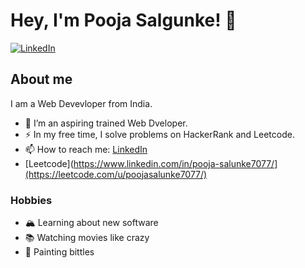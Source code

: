 # Hey, I'm Pooja Salgunke! 👋

[![LinkedIn](https://img.shields.io/badge/LinkedIn-0077B5?logo=linkedin&logoColor=white)]([https://www.linkedin.com/in/your-linkedin/](https://www.linkedin.com/in/pooja-salunke7077/))

## About me
I am a Web Devevloper from India.

- 🔭 I’m an aspiring trained Web Dveloper.
- ⚡ In my free time, I solve problems on HackerRank and Leetcode.
- 📫 How to reach me: [LinkedIn](https://www.linkedin.com/in/pooja-salunke7077/)
- [Leetcode](https://www.linkedin.com/in/pooja-salunke7077/](https://leetcode.com/u/poojasalunke7077/)

### Hobbies
- 🏔 Learning about new software
- 📚 Watching movies like crazy
- 🎨 Painting bittles

